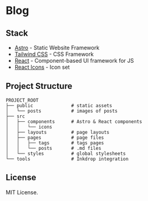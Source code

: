 # Blog

## Stack

- [Astro](https://astro.build/) - Static Website Framework
- [Tailwind CSS](https://tailwindui.com/) - CSS Framework
- [React](https://reactjs.org/) - Component-based UI framework for JS
- [React Icons](https://react-icons.github.io/react-icons/) - Icon set

## Project Structure

```
PROJECT_ROOT
├── public              # static assets
│   └── posts           # images of posts
├── src
│   ├── components      # Astro & React components
│   │   └── icons
│   ├── layouts         # page layouts
│   ├── pages           # page files
│   │   ├── tags        # tags pages
│   │   └── posts       # .md files
│   └── styles          # global stylesheets
└── tools               # Inkdrop integration
```

## License

MIT License.

